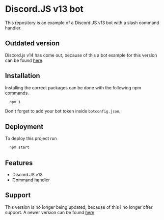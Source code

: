 
# Discord.JS v13 bot

This repository is an example of a Discord.JS v13 bot with a slash command handler. 

## Outdated version
Discord.js v14 has come out, because of this a bot example for this version can be found [here](https://github.com/JaimyTuin223/discord.js-v14-bot).


## Installation

Installing the correct packages can be done with the following npm commands.

```bash
  npm i
```
Don't forget to add your bot token inside `botconfig.json`.
    
## Deployment

To deploy this project run

```bash
  npm start
```


## Features

- Discord.JS v13
- Command handler


## Support

This version is no longer being updated, because of this I no longer offer support. A newer version can be found [here](https://github.com/JaimyTuin223/discord.js-v14-bot)


